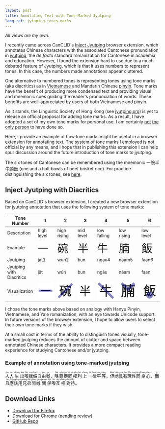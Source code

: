 ```yaml
---
layout: post
title: Annotating Text with Tone-Marked Jyutping
lang-ref: jytuping-tones-marks
---
```


_All views are my own._

I recently came across CanCLID's [Inject Jyutping](https://github.com/CanCLID/inject-jyutping) browser extension, which annotates Chinese characters with the associated Cantonese pronunciation in [jyutping](https://en.wikipedia.org/wiki/Jyutping), the _de facto_ standard romanization for Cantonese in academia and education. However, I found the extension hard to use due to a much-debated feature of Jyutping, which is that it uses numbers to represent tones. In this case, the numbers made annotations appear cluttered. 

One alternative to numbered tones is representing tones using tone marks (aka diacritics) as in [Vietnamese](https://en.wikipedia.org/wiki/Vietnamese_alphabet) and Mandarin Chinese [pinyin](https://en.wikipedia.org/wiki/Pinyin). Tone marks have the benefit of producing more condensed text and providing visual and mnemonic cues guiding the reader's pronunciation of words. These benefits are well-appreciated by users of both Vietnamese and pinyin.

As it stands, the Linguistic Society of Hong Kong (see [jyutping.org](https://jyutping.org)) is yet to release an official proposal for adding tone marks. As a result, I have adopted a set of my own tone marks for personal use. I am certainly [not](https://www.reddit.com/r/Cantonese/comments/7r4y5b/random_idea_vietnamese_tone_marks) [the](http://www.cantonese.sheik.co.uk/phorum/read.php?1,127274,131154) [only](https://www.amazon.com/Cantonese-Everyone-English-Chinese/dp/9620718615) [person](https://www.facebook.com/CantoneseABC) to have done so.

Here, I provide an example of how tone marks might be useful in a browser extension for annotating text. The system of tone marks I employed is not official by any means, and I hope that in publishing this extension I can help spur discussion around the future introduction of tone marks to jyutping.

The six tones of Cantonese can be remembered using the mnemonic 一碗半牛腩飯 (one and a half bowls of beef brisket rice). For practice distinguishing the six tones, see [here](https://jyutping.org/en/docs/tone/).

## Inject Jyutping with Diacritics

Based on CanCLID's browser extension, I created a new browser extension for jyutping annotation that uses the following system of tone marks:

| Tone Number | 1 | 2 | 3 | 4 | 5 | 6 |
|-------------|---|---|---|---|---|---|
| Description  | high level | high rising | mid level | low falling | low rising | low level |
| Example   | <span style="font-size:250%;">一</span> | <span style="font-size:250%;">碗</span> | <span style="font-size:250%;">半</span> | <span style="font-size:250%;">牛</span> | <span style="font-size:250%;">腩</span> | <span style="font-size:250%;">飯</span> |
| Jyutping   | jat1 | wun2 | bun | ngau4 | naam5 | faan6 |
| Jyutping with Diacritics  | jāt | wún | bun | ngàu | nǎam | fạan |
| Visualization   | ![](/assets/images/jat_tone.png) | ![](/assets/images/wun_tone.png) | ![](/assets/images/bun_tone.png) | ![](/assets/images/ngau_tone.png) | ![](/assets/images/naam_tone.png) | ![](/assets/images/faan_tone.png) |

I chose the tone marks above based on analogy with Hanyu Pinyin, Vietnamese, and Yale romanization, with an eye towards Unicode support. In future versions of the browser extension, I hope to allow users to select their own tone marks if they wish.

At a small cost in terms of the ability to distinguish tones visually, tone-marked jyutping reduces the amount of clutter and space between annotated Chinese characters. It provides a more compact reading experience for studying Cantonese and/or jyutping.

### Example of annotation using tone-marked jyutping
<p><ruby class="inject-jyutping">人<rp>(</rp><rt lang="yue-Latn">jàn</rt><rp>)</rp></ruby><ruby class="inject-jyutping">人<rp>(</rp><rt lang="yue-Latn">jàn</rt><rp>)</rp></ruby><ruby class="inject-jyutping">生<rp>(</rp><rt lang="yue-Latn">sāang</rt><rp>)</rp></ruby><ruby class="inject-jyutping">出<rp>(</rp><rt lang="yue-Latn">cēot</rt><rp>)</rp></ruby><ruby class="inject-jyutping">嚟<rp>(</rp><rt lang="yue-Latn">lài</rt><rp>)</rp></ruby><ruby class="inject-jyutping">就<rp>(</rp><rt lang="yue-Latn">zạu</rt><rp>)</rp></ruby><ruby class="inject-jyutping">係<rp>(</rp><rt lang="yue-Latn">hại</rt><rp>)</rp></ruby><ruby class="inject-jyutping">自<rp>(</rp><rt lang="yue-Latn">zị</rt><rp>)</rp></ruby><ruby class="inject-jyutping">由<rp>(</rp><rt lang="yue-Latn">jàu</rt><rp>)</rp></ruby><ruby class="inject-jyutping">嘅<rp>(</rp><rt lang="yue-Latn">ge</rt><rp>)</rp></ruby>，<ruby class="inject-jyutping">喺<rp>(</rp><rt lang="yue-Latn">hái</rt><rp>)</rp></ruby><ruby class="inject-jyutping">尊<rp>(</rp><rt lang="yue-Latn">zyūn</rt><rp>)</rp></ruby><ruby class="inject-jyutping">嚴<rp>(</rp><rt lang="yue-Latn">jìm</rt><rp>)</rp></ruby><ruby class="inject-jyutping">同<rp>(</rp><rt lang="yue-Latn">tùng</rt><rp>)</rp></ruby><ruby class="inject-jyutping">權<rp>(</rp><rt lang="yue-Latn">kyùn</rt><rp>)</rp></ruby><ruby class="inject-jyutping">利<rp>(</rp><rt lang="yue-Latn">lẹi</rt><rp>)</rp></ruby><ruby class="inject-jyutping">上<rp>(</rp><rt lang="yue-Latn">sǒeng</rt><rp>)</rp></ruby><ruby class="inject-jyutping">一<rp>(</rp><rt lang="yue-Latn">jāt</rt><rp>)</rp></ruby><ruby class="inject-jyutping">律<rp>(</rp><rt lang="yue-Latn">lẹot</rt><rp>)</rp></ruby><ruby class="inject-jyutping">平<rp>(</rp><rt lang="yue-Latn">pìng</rt><rp>)</rp></ruby><ruby class="inject-jyutping">等<rp>(</rp><rt lang="yue-Latn">dáng</rt><rp>)</rp></ruby>。<ruby class="inject-jyutping">佢<rp>(</rp><rt lang="yue-Latn">kěoi</rt><rp>)</rp></ruby><ruby class="inject-jyutping">哋<rp>(</rp><rt lang="yue-Latn">dẹi</rt><rp>)</rp></ruby><ruby class="inject-jyutping">具<rp>(</rp><rt lang="yue-Latn">gẹoi</rt><rp>)</rp></ruby><ruby class="inject-jyutping">有<rp>(</rp><rt lang="yue-Latn">jǎu</rt><rp>)</rp></ruby><ruby class="inject-jyutping">理<rp>(</rp><rt lang="yue-Latn">lěi</rt><rp>)</rp></ruby><ruby class="inject-jyutping">性<rp>(</rp><rt lang="yue-Latn">sing</rt><rp>)</rp></ruby><ruby class="inject-jyutping">同<rp>(</rp><rt lang="yue-Latn">tùng</rt><rp>)</rp></ruby><ruby class="inject-jyutping">良<rp>(</rp><rt lang="yue-Latn">lòeng</rt><rp>)</rp></ruby><ruby class="inject-jyutping">心<rp>(</rp><rt lang="yue-Latn">sām</rt><rp>)</rp></ruby>，<ruby class="inject-jyutping">而<rp>(</rp><rt lang="yue-Latn">jì</rt><rp>)</rp></ruby><ruby class="inject-jyutping">且<rp>(</rp><rt lang="yue-Latn">cé</rt><rp>)</rp></ruby><ruby class="inject-jyutping">應<rp>(</rp><rt lang="yue-Latn">jīng</rt><rp>)</rp></ruby><ruby class="inject-jyutping">該<rp>(</rp><rt lang="yue-Latn">gōi</rt><rp>)</rp></ruby><ruby class="inject-jyutping">用<rp>(</rp><rt lang="yue-Latn">jụng</rt><rp>)</rp></ruby><ruby class="inject-jyutping">兄<rp>(</rp><rt lang="yue-Latn">hīng</rt><rp>)</rp></ruby><ruby class="inject-jyutping">弟<rp>(</rp><rt lang="yue-Latn">dại</rt><rp>)</rp></ruby><ruby class="inject-jyutping">間<rp>(</rp><rt lang="yue-Latn">gāan</rt><rp>)</rp></ruby><ruby class="inject-jyutping">嘅<rp>(</rp><rt lang="yue-Latn">ge</rt><rp>)</rp></ruby><ruby class="inject-jyutping">關<rp>(</rp><rt lang="yue-Latn">gwāan</rt><rp>)</rp></ruby><ruby class="inject-jyutping">係<rp>(</rp><rt lang="yue-Latn">hại</rt><rp>)</rp></ruby><ruby class="inject-jyutping">嚟<rp>(</rp><rt lang="yue-Latn">lài</rt><rp>)</rp></ruby><ruby class="inject-jyutping">互<rp>(</rp><rt lang="yue-Latn">wụ</rt><rp>)</rp></ruby><ruby class="inject-jyutping">相<rp>(</rp><rt lang="yue-Latn">sōeng</rt><rp>)</rp></ruby><ruby class="inject-jyutping">對<rp>(</rp><rt lang="yue-Latn">deoi</rt><rp>)</rp></ruby><ruby class="inject-jyutping">待<rp>(</rp><rt lang="yue-Latn">dọi</rt><rp>)</rp></ruby>。
</p>

## Download Links
- [Download for Firefox](https://addons.mozilla.org/en-US/firefox/addon/inject-jyutping-diacritics/)
- Download for Chrome (pending review)
- [GitHub Repo](https://github.com/kennitochang/inject-jyutping)
